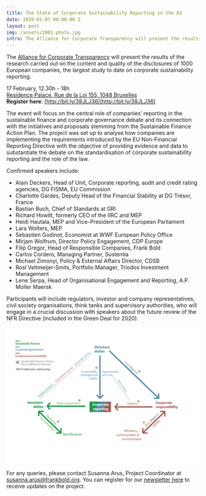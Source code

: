 ```yaml
---
title: The State of Corporate Sustainability Reporting in the EU
date: 2020-01-07 00:00:00 Z
layout: post
img: /assets/2001-photo.jpg
intro: The Alliance for Corporate Transparency will present the results of the research carried out on the content and quality of the disclosures of 1000 European companies, the largest study to date on corporate sustainability reporting. 
---
```


The [Alliance for Corporate Transparency](http://www.allianceforcorporatetransparency.org/) will present the results of the research carried out on the content and quality of the disclosures of 1000 European companies, the largest study to date on corporate sustainability reporting. 

17 February, 12.30h - 18h<br>
[Residence Palace, Rue de la Loi 155, 1048 Bruxelles](https://goo.gl/maps/WqsckWpJozNQVEtW6)<br>
**Register here**: [http://bit.ly/38JLJ36](http://bit.ly/38JLJ36)

The event will focus on the central role of companies’ reporting in the sustainable finance and corporate governance debate and its connection with the initiatives and proposals stemming from the Sustainable Finance Action Plan. The project was set up to analyse how companies are implementing the requirements introduced by the EU Non-Financial Reporting Directive with the objective of providing evidence and data to substantiate the debate on the standardisation of corporate sustainability reporting and the role of the law. 

Confirmed speakers include:

* Alain Deckers, Head of Unit, Corporate reporting, audit and credit rating agencies, DG FISMA, EU Commission
* Charlotte Gardes, Deputy Head of the Financial Stability at DG Trésor, France
* Bastian Buch, Chief of Standards at GRI
* Richard Howitt, formerly CEO of the IIRC and MEP
* Heidi Hautala, MEP and Vice-President of the European Parliament
* Lara Wolters, MEP
* Sebastien Godinot, Economist at WWF European Policy Office
* Mirjam Wolfrum, Director Policy Engagement, CDP Europe
* Filip Gregor, Head of Responsible Companies, Frank Bold
* Carlos Cordero, Managing Partner, Sustentia
* Michael Zimonyi, Policy & External Affairs Director, CDSB
* Rosl Veltmeijer-Smits, Portfolio Manager, Triodos Investment Management
* Lene Serpa, Head of Organisational Engagement and Reporting, A.P. Moller Maersk

Participants will include regulators, investor and company representatives, civil society organisations, think tanks and supervisory authorities, who will engage in a crucial discussion with speakers about the future review of the NFR Directive (included in the Green Deal for 2020). 

<img src="/assets/2001-diagram.png" class="Outline Shadow caption">

For any queries, please contact Susanna Arus, Project Coordinator at [susanna.arus@frankbold.org](mailto:susanna.arus@frankbold.org). You can register for our [newsletter here](http://eepurl.com/dJPBjQ) to receive updates on the project. 

